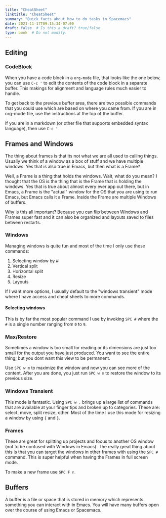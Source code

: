 ```yaml
---
title: "CheatSheet"
linktitle: "CheatSheet"
summary: "Quick facts about how to do tasks in Spacemacs"
date: 2021-11-17T09:15:34-07:00
draft: false  # Is this a draft? true/false
type: book  # Do not modify.
---
```


## Editing

### CodeBlock

When you have a code block in a `org-mode` file, that looks like the one below, you can use `C-c '` to edit the contents of the code block in a separate buffer. This makings for alignment and language rules much easier to handle.

To get back to the previous buffer area, there are two possible commands that you could use which are based on where you came from.
If you are in org-mode file, use the instructions at the top of the buffer.

If you are in a markdown (or other file that supports embedded syntax language), then use `C-c '`

## Frames and Windows

The thing about frames is that its not what we are all used to calling things. Usually we think of a window as a box of stuff and we have multiple windows. Yes that is also true in Emacs, but then what is a Frame?

Well, a Frame is a thing that holds the windows. Wait, what do you mean? I thought that the OS is the thing that is the Frame that is holding the windows. Yes that is true about almost every ever app out there, but in Emacs, a Frame is the "actual" window for the OS that you are using to run Emacs, but Emacs calls it a Frame. Inside the Frame are multiple Windows of buffers.

Why is this all important? Because you can flip between Windows and Frames super fast and it can also be organized and layouts saved to files between restarts.

### Windows

Managing windows is quite fun and most of the time I only use these commands:

1. Selecting window by #
1. Vertical split
1. Horizontal split
1. Resize
1. Layouts

If I want more options, I usually default to the "windows transient" mode where I have access and cheat sheets to more commands.

#### Selecting windows

This is by far the most popular command I use by invoking `SPC #` where the `#` is a single number ranging from `0` to `9`.

### Max/Restore

Sometimes a window is too small for reading or its dimensions are just too small for the output you have just produced. You want to see the entire thing, but you dont want this view to be permanent.

Use `SPC w m` to maximize the window and now you can see more of the content. After you are done, you just run `SPC w m` to restore the window to its previous size.

### Windows Transient

This mode is fantastic. Using `SPC w .` brings up a large list of commands that are available at your finger tips and broken up to categories. These are:  select, move, split resize, other. Most of the time I use this mode for resizing a window by using `{` and `}`.

### Frames

These are great for splitting up projects and focus to another OS window (not to be confused with Windows in Emacs). The really great thing about this is that you can target the windows in other frames with using the `SPC #` command. This is super helpful when having the Frames in full screen mode.

To make a new frame use `SPC F n`.

## Buffers

A buffer is a file or space that is stored in memory which represents something you can interact with in Emacs. You will have many buffers open over the course of using Emacs or Spacemacs.
